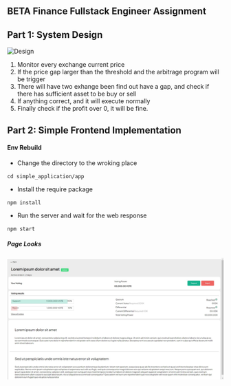 ## BETA Finance Fullstack Engineer Assignment


## Part 1: System Design
![Design](system_design/design.png)
1. Monitor every exchange current price
2. If the price gap larger than the threshold and the arbitrage program will be trigger
3. There will have two exhange been find out have a gap, and check if there has sufficient asset to be buy or sell
4. If anything correct, and it will execute normally
5. Finally check if the profit over 0, it will be fine.

## Part 2: Simple Frontend Implementation

#### Env Rebuild
- Change the directory to the wroking place
```agsl
cd simple_application/app
```
- Install the require package
```agsl
npm install
```
- Run the server and wait for the web response
```agsl
npm start
```

##### Page Looks
![Demo](simple_application/demo.jpg)